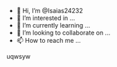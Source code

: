 - 👋 Hi, I’m @Isaias24232
- 👀 I’m interested in ...
- 🌱 I’m currently learning ...
- 💞️ I’m looking to collaborate on ...
- 📫 How to reach me ...

<!---
Isaias24232/Isaias24232 is a ✨ special ✨ repository because its `README.md` (this file) appears on your GitHub profile.
You can click the Preview link to take a look at your changes.
--->uqwsyw
